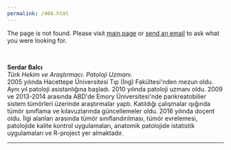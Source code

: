 ```yaml
---
permalink: /404.html
---
```


The page is not found. Please visit [main page](https://www.serdarbalci.com/) or [send an email](mailto:serdarbalci@serdarbalci.com) to ask what you were looking for.


<br>

**Serdar Balcı**  
*Türk Hekim ve Araştırmacı. Patoloji Uzmanı.*  
2005 yılında Hacettepe Üniversitesi Tıp (İng) Fakültesi'nden mezun oldu. Aynı yıl patoloji asistanlığına başladı. 2010 yılında patoloji uzmanı oldu. 2009 ve 2013-2014 arasında ABD'de Emory Üniversitesi'nde pankreatobilier sistem tümörleri üzerinde araştırmalar yaptı. Katıldığı çalışmalar ışığında tümör sınıflama ve kılavuzlarında güncellemeler oldu. 2016 yılında doçent oldu.
İlgi alanları arasında tümör sınıflandırılması, tümör evrelemesi, patolojide kalite kontrol uygulamaları, anatomik patolojide istatistik uygulamaları ve R-project yer almaktadır.

---



